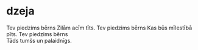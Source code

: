# dzeja
Tev piedzims bērns
Zilām acīm tīts.
Tev piedzims bērns
Kas būs mīlestībā pīts.
Tev piedzims bērns  
Tāds tumšs un palaidnīgs.
